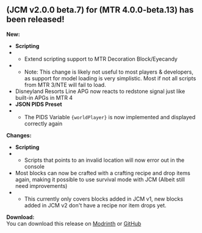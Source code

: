 ## (JCM v2.0.0 beta.7) for (MTR 4.0.0-beta.13) has been released!

**New:**
- **Scripting**
- - Extend scripting support to MTR Decoration Block/Eyecandy
- - Note: This change is likely not useful to most players & developers, as support for model loading is very simplistic. Most if not all scripts from MTR 3/NTE will fail to load.
- Disneyland Resorts Line APG now reacts to redstone signal just like built-in APGs in MTR 4
- **JSON PIDS Preset**
- - The PIDS Variable `{worldPlayer}` is now implemented and displayed correctly again

**Changes:**
- **Scripting**
- - Scripts that points to an invalid location will now error out in the console
- Most blocks can now be crafted with a crafting recipe and drop items again, making it possible to use survival mode with JCM (Albeit still need improvements)
- - This currently only covers blocks added in JCM v1, new blocks added in JCM v2 don't have a recipe nor item drops yet.

**Download:**  
You can download this release on [Modrinth](https://modrinth.com/mod/jcm) or [GitHub](https://github.com/DistrictOfJoban/Joban-Client-Mod/releases)
